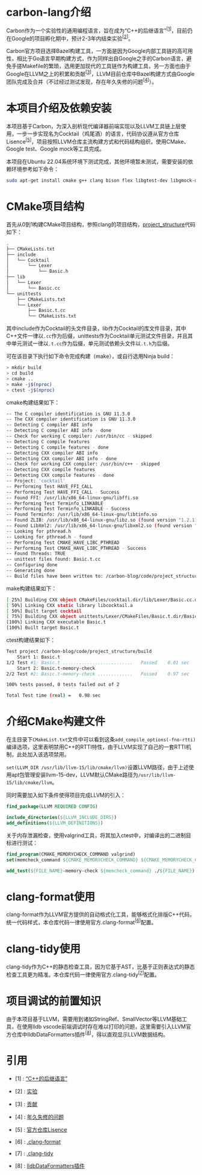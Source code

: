 # carbon-lang介绍

Carbon作为一个实验性的通用编程语言，旨在成为“C++的后继语言”<sup>[[1](#references-anchor)]</sup>，目前仍在Google的项目孵化期中，预计2-3年内结束实验<sup>[[2](#references-anchor)]</sup>。

Carbon官方项目选择Bazel构建工具，一方面是因为Google内部工具链的高可用性，相比于Go语言早期构建方式，作为同样出自Google之手的Carbon语言，避免手搓Makefile的繁琐，选用更加现代的工具链作为构建工具，另一方面也由于Google在LLVM之上的积累和贡献<sup>[[3](#references-anchor)]</sup>，LLVM目前仓库中Bazel构建方式由Google团队完成及合并（不过经过测试发现，存在年久失修的问题<sup>[[4](#references-anchor)]</sup>）。

# 本项目介绍及依赖安装

本项目基于Carbon，为深入剖析现代编译器前端实现以及LLVM工具链上层使用，一步一步实现名为Cocktail（鸡尾酒）的语言，代码协议遵从官方仓库Lisence<sup>[[5](#references-anchor)]</sup>，项目按照LLVM仓库主流构建方式和代码结构组织，使用CMake、Google test、Google mock等工具完成。

本项目在Ubuntu 22.04系统环境下测试完成，其他环境暂未测试，需要安装的依赖环境参考如下命令：

```bash
sudo apt-get install cmake g++ clang bison flex libgtest-dev libgmock-dev make valgrind libbenchmark-dev llvm-15-dev
```

# CMake项目结构

首先从0到1构建CMake项目结构，参照clang的项目结构，[project_structure](/code/project_structure/)代码如下：

```bash
.
├── CMakeLists.txt
├── include
│   └── Cocktail
│       └── Lexer
│           └── Basic.h
├── lib
│   └── Lexer
│       └── Basic.cc
└── unittests
    ├── CMakeLists.txt
    └── Lexer
        ├── Basic.t.cc
        └── CMakeLists.txt
```

其中include作为Cocktail的头文件目录，lib作为Cocktail的库文件目录，其中C++文件一律以`.cc`作为后缀，unittests作为Cocktail单元测试文件目录，并且其中单元测试一律以`.t.cc`作为后缀，单元测试依赖头文件以`.t.h`为后缀。

可在该目录下执行如下命令完成构建（make），或自行选用Ninja build：

```bash
> mkdir build
> cd build
> cmake ..
> make -j$(nproc)
> ctest -j$(nproc)
```

cmake构建结果如下：
```bash
-- The C compiler identification is GNU 11.3.0
-- The CXX compiler identification is GNU 11.3.0
-- Detecting C compiler ABI info
-- Detecting C compiler ABI info - done
-- Check for working C compiler: /usr/bin/cc - skipped
-- Detecting C compile features
-- Detecting C compile features - done
-- Detecting CXX compiler ABI info
-- Detecting CXX compiler ABI info - done
-- Check for working CXX compiler: /usr/bin/c++ - skipped
-- Detecting CXX compile features
-- Detecting CXX compile features - done
-- Project: 'cocktail'
-- Performing Test HAVE_FFI_CALL
-- Performing Test HAVE_FFI_CALL - Success
-- Found FFI: /usr/lib/x86_64-linux-gnu/libffi.so  
-- Performing Test Terminfo_LINKABLE
-- Performing Test Terminfo_LINKABLE - Success
-- Found Terminfo: /usr/lib/x86_64-linux-gnu/libtinfo.so  
-- Found ZLIB: /usr/lib/x86_64-linux-gnu/libz.so (found version "1.2.11") 
-- Found LibXml2: /usr/lib/x86_64-linux-gnu/libxml2.so (found version "2.9.13") 
-- Looking for pthread.h
-- Looking for pthread.h - found
-- Performing Test CMAKE_HAVE_LIBC_PTHREAD
-- Performing Test CMAKE_HAVE_LIBC_PTHREAD - Success
-- Found Threads: TRUE
-- unittest files found: Basic.t.cc
-- Configuring done
-- Generating done
-- Build files have been written to: /carbon-blog/code/project_structure/build
```

make构建结果如下：
```bash
[ 25%] Building CXX object CMakeFiles/cocktail.dir/lib/Lexer/Basic.cc.o
[ 50%] Linking CXX static library libcocktail.a
[ 50%] Built target cocktail
[ 75%] Building CXX object unittests/Lexer/CMakeFiles/Basic.t.dir/Basic.t.cc.o
[100%] Linking CXX executable Basic.t
[100%] Built target Basic.t
```

ctest构建结果如下：
```bash
Test project /carbon-blog/code/project_structure/build
    Start 1: Basic.t
1/2 Test #1: Basic.t ..........................   Passed    0.01 sec
    Start 2: Basic.t-memory-check
2/2 Test #2: Basic.t-memory-check .............   Passed    0.97 sec

100% tests passed, 0 tests failed out of 2

Total Test time (real) =   0.98 sec
```

# 介绍CMake构建文件

在主目录下`CMakeList.txt`文件中可以看到这条`add_compile_options(-fno-rtti)`编译选项，这里表明禁用C++的RTTI特性，由于LLVM实现了自己的一套RTTI机制，此处加入该选项禁用。

`set(LLVM_DIR /usr/lib/llvm-15/lib/cmake/llvm)`设置LLVM路径，由于上述使用apt包管理安装llvm-15-dev，LLVM默认CMake路径为`/usr/lib/llvm-15/lib/cmake/llvm`。

同时需要加入如下条件使得项目完成LLVM的引入：

```CMake
find_package(LLVM REQUIRED CONFIG)

include_directories(${LLVM_INCLUDE_DIRS})
add_definitions(${LLVM_DEFINITIONS})
```

关于内存泄漏检查，使用valgrind工具，将其加入ctest中，对编译出的二进制目标进行测试：
```CMake
find_program(CMAKE_MEMORYCHECK_COMMAND valgrind)
set(memcheck_command ${CMAKE_MEMORYCHECK_COMMAND} ${CMAKE_MEMORYCHECK_COMMAND_OPTIONS} --error-exitcode=1 --leak-check=full)

add_test(${FILE_NAME}-memory-check ${memcheck_command} ./${FILE_NAME})
```

# clang-format使用

clang-format作为LLVM官方提供的自动格式化工具，能够格式化排版C++代码，统一代码样式，本仓库代码一律使用官方.clang-format<sup>[[6](#references-anchor)]</sup>配置。

# clang-tidy使用

clang-tidy作为C++的静态检查工具，因为它基于AST，比基于正则表达式的静态检查工具更为精准。本仓库代码一律使用官方.clang-tidy<sup>[[7](#references-anchor)]</sup>配置。

# 项目调试的前置知识

由于本项目基于LLVM，需要用到诸如StringRef、SmallVector等LLVM基础工具，在使用lldb vscode前端调试时存在难以打印的问题，这里需要引入LLVM官方仓库中lldbDataFormatters插件<sup>[[8](#references-anchor)]</sup>，得以直观显示LLVM数据结构。


<div id="references-anchor"></div>

# 引用

- [1] : [“C++的后继语言”](https://en.wikipedia.org/wiki/Carbon_(programming_language))

- [2] : [实验](https://github.com/carbon-language/carbon-lang/blob/trunk/docs/project/roadmap.md)

- [3] : [贡献](https://github.com/google/llvm-bazel)

- [4] : [年久失修的问题](https://github.com/llvm/llvm-project/issues/62360)

- [5] : [官方仓库Lisence](https://github.com/carbon-language/carbon-lang/blob/trunk/LICENSE)

- [6] : [.clang-format](https://github.com/carbon-language/carbon-lang/blob/trunk/.clang-format)

- [7] : [.clang-tidy](https://github.com/carbon-language/carbon-lang/blob/trunk/.clang-tidy)

- [8] : [lldbDataFormatters插件](https://github.com/llvm/llvm-project/blob/main/llvm/utils/lldbDataFormatters.py)